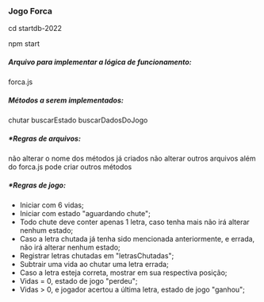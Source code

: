 ### Jogo Forca 

cd startdb-2022

npm start

##### Arquivo para implementar a lógica de funcionamento:

forca.js

##### Métodos a serem implementados:

chutar
buscarEstado
buscarDadosDoJogo

##### *Regras de arquivos: 

não alterar o nome dos métodos já criados
não alterar outros arquivos além do forca.js
pode criar outros métodos

##### *Regras de jogo:

- Iniciar com 6 vidas;
- Iniciar com estado "aguardando chute";
- Todo chute deve conter apenas 1 letra, caso tenha mais não irá alterar nenhum estado;
- Caso a letra chutada já tenha sido mencionada anteriormente, e errada, não irá alterar nenhum estado;
- Registrar letras chutadas em "letrasChutadas";
- Subtrair uma vida ao chutar uma letra errada;
- Caso a letra esteja correta, mostrar em sua respectiva posição;
- Vidas = 0, estado de jogo "perdeu";
- Vidas > 0, e jogador acertou a última letra, estado de jogo "ganhou";